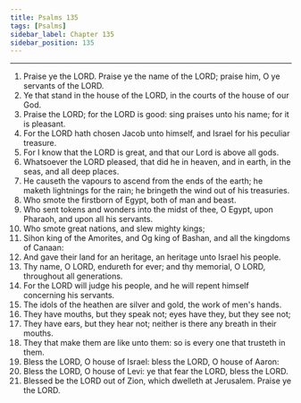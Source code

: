 ```yaml
---
title: Psalms 135
tags: [Psalms]
sidebar_label: Chapter 135
sidebar_position: 135
---
```


---
1. Praise ye the LORD. Praise ye the name of the LORD; praise him, O ye servants of the LORD.
2. Ye that stand in the house of the LORD, in the courts of the house of our God.
3. Praise the LORD; for the LORD is good: sing praises unto his name; for it is pleasant.
4. For the LORD hath chosen Jacob unto himself, and Israel for his peculiar treasure.
5. For I know that the LORD is great, and that our Lord is above all gods.
6. Whatsoever the LORD pleased, that did he in heaven, and in earth, in the seas, and all deep places.
7. He causeth the vapours to ascend from the ends of the earth; he maketh lightnings for the rain; he bringeth the wind out of his treasuries.
8. Who smote the firstborn of Egypt, both of man and beast.
9. Who sent tokens and wonders into the midst of thee, O Egypt, upon Pharaoh, and upon all his servants.
10. Who smote great nations, and slew mighty kings;
11. Sihon king of the Amorites, and Og king of Bashan, and all the kingdoms of Canaan:
12. And gave their land for an heritage, an heritage unto Israel his people.
13. Thy name, O LORD, endureth for ever; and thy memorial, O LORD, throughout all generations.
14. For the LORD will judge his people, and he will repent himself concerning his servants.
15. The idols of the heathen are silver and gold, the work of men's hands.
16. They have mouths, but they speak not; eyes have they, but they see not;
17. They have ears, but they hear not; neither is there any breath in their mouths.
18. They that make them are like unto them: so is every one that trusteth in them.
19. Bless the LORD, O house of Israel: bless the LORD, O house of Aaron:
20. Bless the LORD, O house of Levi: ye that fear the LORD, bless the LORD.
21. Blessed be the LORD out of Zion, which dwelleth at Jerusalem. Praise ye the LORD.